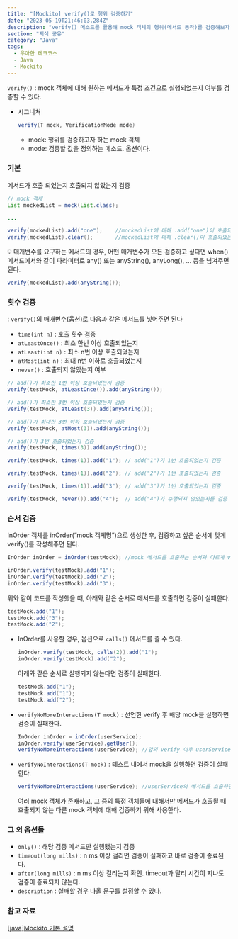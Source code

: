 ```yaml
---
title: "[Mockito] verify()로 행위 검증하기"
date: "2023-05-19T21:46:03.284Z"
description: "verify() 메소드를 활용해 mock 객체의 행위(메서드 동작)를 검증해보자"
section: "지식 공유" 
category: "Java"
tags:
  - 우아한 테크코스
  - Java
  - Mockito
---
```


`verify()` : mock 객체에 대해 원하는 메서드가 특정 조건으로 실행되었는지 여부를 검증할 수 있다.

- 시그니쳐
  ```java
  verify(T mock, VerificationMode mode)
  ```
  - mock: 행위를 검증하고자 하는 mock 객체
  - mode: 검증할 값을 정의하는 메소드. 옵션이다.

### 기본

메서드가 호출 되었는지 호출되지 않았는지 검증

```java
// mock 객체
List mockedList = mock(List.class);

...

verify(mockedList).add("one");    //mockedList에 대해 .add("one")이 호출되었는지 검증
verify(mockedList).clear();       //mockedList에 대해 .clear()이 호출되었는지 검증
```

<aside>
💡 매개변수를 요구하는 메서드의 경우, 어떤 매개변수가 오든 검증하고 싶다면 when() 메서드에서와 같이 파라미터로 any() 또는 anyString(), anyLong(), … 등을 넘겨주면 된다.

```java
verify(mockedList).add(anyString());
```

</aside>

### 횟수 검증

: `verify()`의 매개변수(옵션)로 다음과 같은 메서드를 넣어주면 된다

- `time(int n)` : 호출 횟수 검증
- `atLeastOnce()` : 최소 한번 이상 호출되었는지
- `atLeast(int n)` : 최소 n번 이상 호출되었는지
- `atMost(int n)` : 최대 n번 이하로 호출되었는지
- `never()` : 호출되지 않았는지 여부

```java
// add()가 최소한 1번 이상 호출되었는지 검증
verify(testMock, atLeastOnce()).add(anyString());

// add()가 최소한 3번 이상 호출되었는지 검증
verify(testMock, atLeast(3)).add(anyString());

// add()가 최대한 3번 이하 호출되었는지 검증
verify(testMock, atMost(3)).add(anyString());

// add()가 3번 호출되었는지 검증
verify(testMock, times(3)).add(anyString());

verify(testMock, times(1)).add("1"); // add("1")가 1번 호출되었는지 검증

verify(testMock, times(1)).add("2"); // add("2")가 1번 호출되었는지 검증

verify(testMock, times(1)).add("3"); // add("3")가 1번 호출되었는지 검증

verify(testMock, never()).add("4");  // add("4")가 수행되지 않았는지를 검증
```

### 순서 검증

InOrder 객체를 inOrder(”mock 객체명”)으로 생성한 후, 검증하고 싶은 순서에 맞게 verify()를 작성해주면 된다.

```java
InOrder inOrder = inOrder(testMock); //mock 메서드를 호출하는 순서와 다르게 verify를 정의하면 오류가 발생한다.

inOrder.verify(testMock).add("1");
inOrder.verify(testMock).add("2");
inOrder.verify(testMock).add("3");
```

위와 같이 코드를 작성했을 때, 아래와 같은 순서로 메서드를 호출하면 검증이 실패한다.

```java
testMock.add("1");
testMock.add("3");
testMock.add("2");
```

- InOrder를 사용할 경우, 옵션으로 `calls()` 메서드를 줄 수 있다.
  ```java
  inOrder.verify(testMock, calls(2)).add("1");
  inOrder.verify(testMock).add("2");
  ```
  아래와 같은 순서로 실행되지 않는다면 검증이 실패한다.
  ```java
  testMock.add("1");
  testMock.add("1");
  testMock.add("2");
  ```
- `verifyNoMoreInteractions(T mock)` : 선언한 verify 후 해당 mock을 실행하면 검증이 실패한다.
  ```java
  InOrder inOrder = inOrder(userService);
  inOrder.verify(userService).getUser();
  verifyNoMoreInteractions(userService); //앞의 verify 이후 userService의 메서드를 더 호출하면 fail
  ```
- `verifyNoInteractions(T mock)` : 테스트 내에서 mock을 실행하면 검증이 실패한다.
  ```java
  verifyNoMoreInteractions(userService); //userService의 메서드를 호출하면 fail
  ```
  여러 mock 객체가 존재하고, 그 중의 특정 객체들에 대해서만 메서드가 호출될 때 호출되지 않는 다른 mock 객체에 대해 검증하기 위해 사용한다.

### 그 외 옵션들

- `only()` : 해당 검증 메서드만 실행됐는지 검증
- `timeout(long mills)` : n ms 이상 걸리면 검증이 실패하고 바로 검증이 종료된다.
- `after(long mills)` : n ms 이상 걸리는지 확인. timeout과 달리 시간이 지나도 검증이 종료되지 않는다.
- `description` : 실패할 경우 나올 문구를 설정할 수 있다.

### 참고 자료

[[java]Mockito 기본 설명](https://softarchitecture.tistory.com/64)

